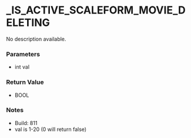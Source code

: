 # _IS_ACTIVE_SCALEFORM_MOVIE_DELETING

No description available.

### Parameters
* int val

### Return Value
* BOOL

### Notes
* Build: 811
* val is 1-20 (0 will return false)

